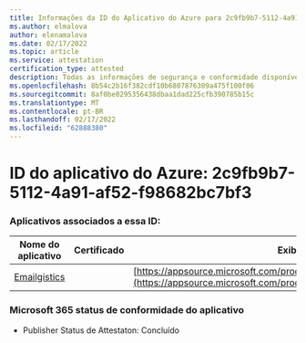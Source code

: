```yaml
---
title: Informações da ID do Aplicativo do Azure para 2c9fb9b7-5112-4a91-af52-f98682bc7bf3
ms.author: elmalova
author: elenamalova
ms.date: 02/17/2022
ms.topic: article
ms.service: attestation
certification_type: attested
description: Todas as informações de segurança e conformidade disponíveis para o 2c9fb9b7-5112-4a91-af52-f98682bc7bf3.
ms.openlocfilehash: 8b54c2b16f382cdf10b6807876309a475f100f06
ms.sourcegitcommit: 8af0be0295356438dbaa1dad225cfb390785b15c
ms.translationtype: MT
ms.contentlocale: pt-BR
ms.lasthandoff: 02/17/2022
ms.locfileid: "62888380"
---
```

# <a name="azure-app-id-2c9fb9b7-5112-4a91-af52-f98682bc7bf3"></a>ID do aplicativo do Azure: 2c9fb9b7-5112-4a91-af52-f98682bc7bf3


### <a name="apps-associated-with-this-id"></a>Aplicativos associados a essa ID:
| **Nome do aplicativo** | **Certificado** | **Exibir no AppSource** |
|--------------|---------------|-----------------------|
| [Emailgistics](https://docs.microsoft.com/microsoft-365-app-certification/forward/emailgistics.emailgistics_shared_email) |  | [https://appsource.microsoft.com/product/office/emailgistics.emailgistics_shared_email](https://appsource.microsoft.com/product/office/emailgistics.emailgistics_shared_email) |

### <a name="microsoft-365-app-compliance-status"></a>Microsoft 365 status de conformidade do aplicativo
- Publisher Status de Attestaton: Concluído
